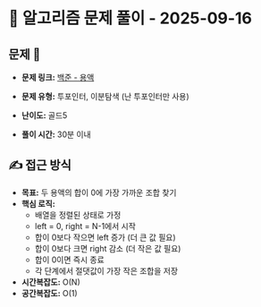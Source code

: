 # 📝 알고리즘 문제 풀이 - 2025-09-16

## 문제 📖

- **문제 링크:** [백준 - 용액](https://www.acmicpc.net/problem/2467)

- **문제 유형:** 투포인터, 이분탐색 (난 투포인터만 사용)

- **난이도:** 골드5

- **풀이 시간:** 30분 이내

## ✍ 접근 방식

- **목표:** 두 용액의 합이 0에 가장 가까운 조합 찾기
- **핵심 로직:**
  - 배열을 정렬된 상태로 가정
  - left = 0, right = N-1에서 시작
  - 합이 0보다 작으면 left 증가 (더 큰 값 필요)
  - 합이 0보다 크면 right 감소 (더 작은 값 필요)
  - 합이 0이면 즉시 종료
  - 각 단계에서 절댓값이 가장 작은 조합을 저장
- **시간복잡도:** O(N)
- **공간복잡도:** O(1)
